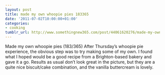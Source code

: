 ```yaml
---
layout: post
title: made my own whoopie pies 183365
date: '2011-07-02T10:00:00+01:00'
categories:
- cooking
tumblr_url: http://www.somethingnew365.com/post/44061620276/made-my-own-whoopie-pies-183365
---
```

Made my own whoopie pies (183/365)
After Thursday’s whoopie pie experience, the obvious step was to try making some of my own.
I found what I hoped would be a good recipe from a Brighton-based bakery and gave it a go. Results as usual don’t look great in the picture, but they are a quite nice biscuit/cake combination, and the vanilla buttercream is lovely.
